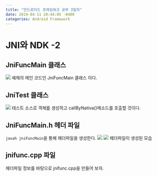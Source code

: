 ```yaml
---
title: "안드로이드 프레임워크 공부 3일차"
date: 2019-04-11 20:44:05 -0400
categories: Android Framework
---
```


JNI와 NDK -2
=============


JniFuncMain 클래스 
-------------
<img src="https://user-images.githubusercontent.com/48199401/55968832-b9f32100-5cb7-11e9-8744-4050fe657888.PNG">
예제의 메인 코드인 JniFuncMain 클래스 이다.

JniTest 클래스
-------------
<img src="https://user-images.githubusercontent.com/48199401/55969127-3be34a00-5cb8-11e9-8a16-0404eacd48aa.PNG">
테스트 소스로 객체를 생성하고 callByNativa()메소드를 호출할 것이다. 

JniFuncMain.h 헤더 파일
-------------
```javah jniFuncMain```을 통해 헤더파일을 생성한다.
<img src="https://user-images.githubusercontent.com/48199401/55969477-d2177000-5cb8-11e9-89f2-ff0d700c8ffa.PNG">
<img src="https://user-images.githubusercontent.com/48199401/55969520-e3f91300-5cb8-11e9-8338-1fc17cd15a06.PNG">
헤더파일이 생성된 모습

jnifunc.cpp 파일
-------------
헤더파일 정보를 바탕으로 jnifunc.cpp을 만들어 보자. 
<imp src="https://user-images.githubusercontent.com/48199401/55976102-591f1500-5cc6-11e9-9d77-7550b547a48c.PNG">

